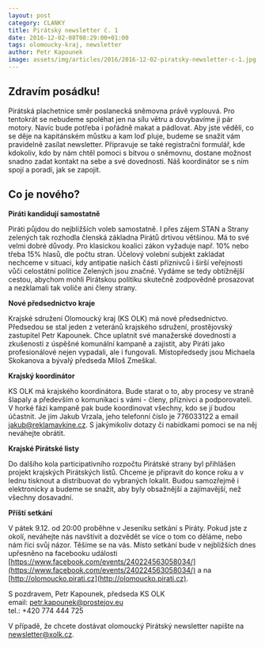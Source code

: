 ```yaml
---
layout: post
category: CLANKY
title: Pirátský newsletter č. 1
date: 2016-12-02-08T08:29:00+01:00  
tags: olomoucky-kraj, newsletter
author: Petr Kapounek
image: assets/img/articles/2016/2016-12-02-piratsky-newsletter-c-1.jpg   #751x422 pixelu
---
```

Zdravím posádku!
------

Pirátská plachetnice směr poslanecká sněmovna právě vyplouvá. Pro tentokrát se nebudeme spoléhat jen na sílu větru a dovybavíme ji pár motory. Navíc bude potřeba i pořádně makat a pádlovat. Aby jste věděli, co se děje na kapitánském můstku a kam loď pluje, budeme se snažit vám pravidelně zasílat newsletter. Připravuje se také registrační formulář, kde kdokoliv, kdo by nám chtěl pomoci s bitvou o sněmovnu, dostane možnost snadno zadat kontakt na sebe a své dovednosti. Náš koordinátor se s ním spojí a poradí, jak se zapojit.

Co je nového?
------

**Piráti kandidují samostatně**

Piráti půjdou do nejbližších voleb samostatně. I přes zájem STAN a Strany zelených tak rozhodla členská základna Pirátů drtivou většinou. Má to své velmi dobré důvody. Pro klasickou koalici zákon vyžaduje např. 10% nebo třeba 15% hlasů, dle počtu stran. Účelový volební subjekt zakládat nechceme v situaci, kdy antipatie našich části příznivců i širší veřejnosti vůči celostátní politice Zelených jsou značné. Vydáme se tedy obtížnější cestou, abychom mohli Pirátskou politiku skutečně zodpovědně prosazovat a nezklamali tak voliče ani členy strany.

**Nové předsednictvo kraje**

Krajské sdružení Olomoucký kraj (KS OLK) má nové předsednictvo. Předsedou se stal jeden z veteránů krajského sdružení, prostějovský zastupitel Petr Kapounek. Chce uplatnit své manažerské dovednosti a zkušenosti z úspěšné komunální kampaně a zajistit, aby Piráti jako profesionálové nejen vypadali, ale i fungovali. Místopředsedy jsou Michaela Skokanova a bývalý předseda Miloš Zmeškal.

**Krajský koordinátor**

KS OLK má krajského koordinátora. Bude starat o to, aby procesy ve straně šlapaly a především o komunikaci s vámi - členy, příznivci a podporovateli. V horké fázi kampaně pak bude koordinovat všechny, kdo se jí budou účastnit. Je jím Jakub Vrzala, jeho telefonní číslo je 776033122 a email jakub@reklamavkine.cz. S jakýmikoliv dotazy či nabídkami pomoci se na něj neváhejte obrátit.

**Krajské Pirátské listy**

Do dalšího kola participativního rozpočtu Pirátské strany byl přihlášen projekt krajských Pirátských listů. Chceme je připravit do konce roku a v lednu tisknout a distribuovat do vybraných lokalit. Budou samozřejmě i elektronicky a budeme se snažit, aby byly obsažnější a zajímavější, než všechny dosavadní.

**Příští setkání**

V pátek 9.12. od 20:00 proběhne v Jeseníku setkání s Piráty. Pokud jste z okolí, neváhejte nás navštívit a dozvědět se více o tom co děláme, nebo nám říci svůj názor. Těšíme se na vás. Místo setkání bude v nejbližších dnes upřesněno na facebooku události [https://www.facebook.com/events/240224563058034/](https://www.facebook.com/events/240224563058034/) a na [http://olomoucko.pirati.cz](http://olomoucko.pirati.cz).

S pozdravem, Petr Kapounek, předseda KS OLK  
email: petr.kapounek@prostejov.eu  
tel.: +420 774 444 725  

V případě, že chcete dostávat olomoucký Pirátský newsletter napište na [newsletter@xolk.cz](mailto:newsletter@xolk.cz).
